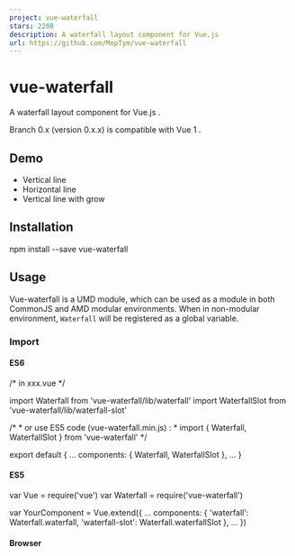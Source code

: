 ```yaml
---
project: vue-waterfall
stars: 2200
description: A waterfall layout component for Vue.js
url: https://github.com/MopTym/vue-waterfall
---
```


vue-waterfall
=============

A waterfall layout component for Vue.js .

Branch 0.x (version 0.x.x) is compatible with Vue 1 .

Demo
----

-   Vertical line
-   Horizontal line
-   Vertical line with grow

Installation
------------

npm install --save vue-waterfall

Usage
-----

Vue-waterfall is a UMD module, which can be used as a module in both CommonJS and AMD modular environments. When in non-modular environment, `Waterfall` will be registered as a global variable.

### Import

#### ES6

/\* in xxx.vue \*/

import Waterfall from 'vue-waterfall/lib/waterfall'
import WaterfallSlot from 'vue-waterfall/lib/waterfall-slot'

/\*
 \* or use ES5 code (vue-waterfall.min.js) :
 \* import { Waterfall, WaterfallSlot } from 'vue-waterfall'
 \*/

export default {
  ...
  components: {
    Waterfall,
    WaterfallSlot
  },
  ...
}

#### ES5

var Vue \= require('vue')
var Waterfall \= require('vue-waterfall')

var YourComponent \= Vue.extend({
  ...
  components: {
    'waterfall': Waterfall.waterfall,
    'waterfall-slot': Waterfall.waterfallSlot
  },
  ...
})

#### Browser

<script src\="path/to/vue/vue.min.js"\></script\>
<script src\="path/to/vue-waterfall/vue-waterfall.min.js"\></script\>

new Vue({
  ...
  components: {
    'waterfall': Waterfall.waterfall,
    'waterfall-slot': Waterfall.waterfallSlot
  },
  ...
})

### HTML structure

<waterfall :line-gap\="200" :watch\="items"\>
  <!-- each component is wrapped by a waterfall slot -->
  <waterfall-slot
    v-for\="(item, index) in items"
    :width\="item.width"
    :height\="item.height"
    :order\="index"
    :key\="item.id"
  \>
    <!--
      your component
    -->
  </waterfall-slot\>
</waterfall\>

Props
-----

### waterfall

Name

Default

Description

line

`v`

`v` or `h` . Line direction.

line-gap

\-

Required. The standard space (px) between lines.

min-line-gap

\= line-gap

The minimal space between lines.

max-line-gap

\= line-gap

The maximal space between lines.

single-max-width

\= max-line-gap

The maximal width of slot which is single in horizontal direction.

fixed-height

`false`

Fix slot height when line = `v` .

grow

\-

Number Array. Slot flex grow factors in horizontal direction when line = `v` . Ignore `*-gap` .

align

`left`

`left` or `right` or `center` . Alignment.

auto-resize

`true`

Reflow when window size changes.

interval

`200`

The minimal time interval (ms) between reflow actions.

watch

`{}`

Watch something, reflow when it changes.

### waterfall-slot

Name

Default

Description

width

\-

Required. The width of slot.

height

\-

Required. The height of slot.

order

`0`

The order of slot, often be set to `index` in `v-for` .

key

`''`

The unique identification of slot, required for transition.

move-class

\-

Class for transition. see vue-animated-list .

Transition
----------

Inspired by vue-animated-list , vue-waterfall supports moving elements with `translate` in transition, click on the demo page to see it.

vue-waterfall has not supported `<transition-group>` in Vue 2 ( #10 ) .

Events
------

ON ( 'reflow' ) {
  reflow
}
// trigger reflow action: waterfallVm.$emit('reflow')

AFTER ( reflow ) {
  emit 'reflowed'
}
// waterfallVm.$on('reflowed', () => { console.log('reflowed') })

Reactivity
----------

WHEN ( layout property changes ) { /\* line, line-gap, etc. \*/
  reflow
}

WHEN ( slot changes ) { /\* add, remove, etc. \*/
  reflow
}

License
-------

Released under the MIT License.
